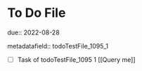 # To Do File

due:: 2022-08-28

metadatafield:: todoTestFile_1095_1

- [ ] Task of todoTestFile_1095 1 [[Query me]]

